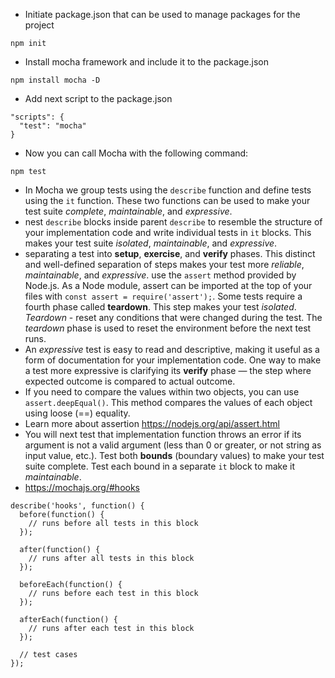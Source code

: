 * Initiate package.json that can be used to manage packages for the project
```
npm init
```
* Install mocha framework and include it to the package.json
```
npm install mocha -D
```
* Add next script to the package.json
```
"scripts": {
  "test": "mocha"
}
```
* Now you can call Mocha with the following command:
```
npm test
```
* In Mocha we group tests using the `describe` function and define tests using the `it` function. These two functions can be used to make your test suite *complete*, *maintainable*, and *expressive*.
*  nest `describe` blocks inside parent `describe` to resemble the structure of your implementation code and write individual tests in `it` blocks. This makes your test suite *isolated*, *maintainable*, and *expressive*.
* separating a test into **setup**, **exercise**, and **verify** phases. This distinct and well-defined separation of steps makes your test more *reliable*, *maintainable*, and *expressive*. use the `assert` method provided by Node.js. As a Node module, assert can be imported at the top of your files with  `const assert = require('assert');`. 
Some tests require a fourth phase called **teardown**. This step makes your test *isolated*. *Teardown* - reset any conditions that were changed during the test. The *teardown* phase is used to reset the environment before the next test runs.
* An *expressive* test is easy to read and descriptive, making it useful as a form of documentation for your implementation code. One way to make a test more expressive is clarifying its **verify** phase — the step where expected outcome is compared to actual outcome.
* If you need to compare the values within two objects, you can use `assert.deepEqual()`. This method compares the values of each object using loose (==) equality.
* Learn more about assertion https://nodejs.org/api/assert.html
* You will next test that implementation function throws an error if its argument is not a valid argument (less than 0 or greater, or not string as input value, etc.). Test both **bounds** (boundary values) to make your test suite complete. Test each bound in a separate `it` block to make it *maintainable*.
*  https://mochajs.org/#hooks 
```
describe('hooks', function() {
  before(function() {
    // runs before all tests in this block
  });

  after(function() {
    // runs after all tests in this block
  });

  beforeEach(function() {
    // runs before each test in this block
  });

  afterEach(function() {
    // runs after each test in this block
  });

  // test cases
});
```